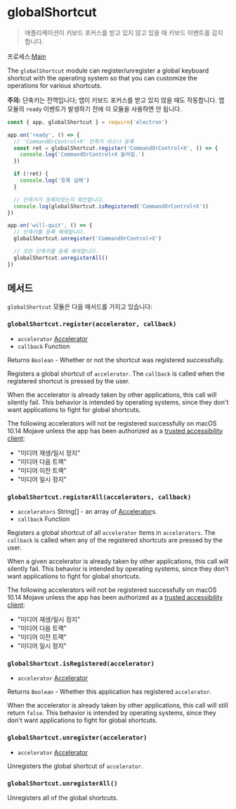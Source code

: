 # globalShortcut

> 애플리케이션이 키보드 포커스를 받고 있지 않고 있을 때 키보드 이벤트를 감지합니다.

프로세스:[Main](../glossary.md#main-process)

The `globalShortcut` module can register/unregister a global keyboard shortcut with the operating system so that you can customize the operations for various shortcuts.

**주의:** 단축키는 전역입니다; 앱이 키보드 포커스를 받고 있지 않을 때도 작동합니다. 앱 모듈의 `ready` 이벤트가 발생하기 전에 이 모듈을 사용하면 안 됩니다.

```javascript
const { app, globalShortcut } = require('electron')

app.on('ready', () => {
  // 'CommandOrControl+X' 단축키 리스너 등록
  const ret = globalShortcut.register('CommandOrControl+X', () => {
    console.log('CommandOrControl+X 눌러짐.')
  })

  if (!ret) {
    console.log('등록 실패')
  }

  // 단축키가 등록되었는지 확인합니다.
  console.log(globalShortcut.isRegistered('CommandOrControl+X'))
})

app.on('will-quit', () => {
  // 단축키를 등록 해제합니다.
  globalShortcut.unregister('CommandOrControl+X')

  // 모든 단축키를 등록 해제합니다.
  globalShortcut.unregisterAll()
})
```

## 메서드

`globalShortcut` 모듈은 다음 매서드를 가지고 있습니다:

### `globalShortcut.register(accelerator, callback)`

* `accelerator` [Accelerator](accelerator.md)
* `callback` Function

Returns `Boolean` - Whether or not the shortcut was registered successfully.

Registers a global shortcut of `accelerator`. The `callback` is called when the registered shortcut is pressed by the user.

When the accelerator is already taken by other applications, this call will silently fail. This behavior is intended by operating systems, since they don't want applications to fight for global shortcuts.

The following accelerators will not be registered successfully on macOS 10.14 Mojave unless the app has been authorized as a [trusted accessibility client](https://developer.apple.com/library/archive/documentation/Accessibility/Conceptual/AccessibilityMacOSX/OSXAXTestingApps.html):

* "미디어 재생/일시 정지"
* "미디어 다음 트랙"
* "미디어 이전 트랙"
* "미디어 일시 정지"

### `globalShortcut.registerAll(accelerators, callback)`

* `accelerators` String[] - an array of [Accelerator](accelerator.md)s.
* `callback` Function

Registers a global shortcut of all `accelerator` items in `accelerators`. The `callback` is called when any of the registered shortcuts are pressed by the user.

When a given accelerator is already taken by other applications, this call will silently fail. This behavior is intended by operating systems, since they don't want applications to fight for global shortcuts.

The following accelerators will not be registered successfully on macOS 10.14 Mojave unless the app has been authorized as a [trusted accessibility client](https://developer.apple.com/library/archive/documentation/Accessibility/Conceptual/AccessibilityMacOSX/OSXAXTestingApps.html):

* "미디어 재생/일시 정지"
* "미디어 다음 트랙"
* "미디어 이전 트랙"
* "미디어 일시 정지"

### `globalShortcut.isRegistered(accelerator)`

* `accelerator` [Accelerator](accelerator.md)

Returns `Boolean` - Whether this application has registered `accelerator`.

When the accelerator is already taken by other applications, this call will still return `false`. This behavior is intended by operating systems, since they don't want applications to fight for global shortcuts.

### `globalShortcut.unregister(accelerator)`

* `accelerator` [Accelerator](accelerator.md)

Unregisters the global shortcut of `accelerator`.

### `globalShortcut.unregisterAll()`

Unregisters all of the global shortcuts.